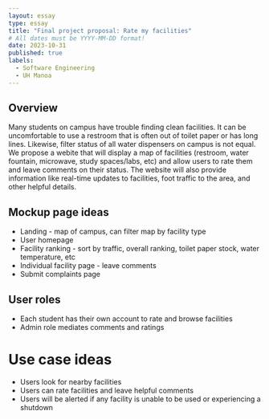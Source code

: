 ```yaml
---
layout: essay
type: essay
title: "Final project proposal: Rate my facilities"
# All dates must be YYYY-MM-DD format!
date: 2023-10-31
published: true
labels:
  - Software Engineering
  - UH Manoa
---
```


## Overview

Many students on campus have trouble finding clean facilities. It can be uncomfortable to use a restroom that is often out of toilet paper or has long lines. Likewise, filter status of all water dispensers on campus is not equal. We propose a webite that will display a map of facilities (restroom, water fountain, microwave, study spaces/labs, etc) and allow users to rate them and leave comments on their status. The website will also provide information like real-time updates to facilities, foot traffic to the area, and other helpful details.

## Mockup page ideas

- Landing - map of campus, can filter map by facility type
- User homepage
- Facility ranking - sort by traffic, overall ranking, toilet paper stock, water temperature, etc
- Individual facility page - leave comments
- Submit complaints page

## User roles

- Each student has their own account to rate and browse facilities
- Admin role mediates comments and ratings

# Use case ideas

- Users look for nearby facilities
- Users can rate facilities and leave helpful comments
- Users will be alerted if any facility is unable to be used or experiencing a shutdown

